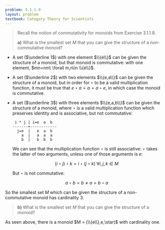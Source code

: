 ```yaml
---
problem: 3.1.1.9 
layout: problem
textbook: Category Theory for Scientists
---
```


> Recall the notion of commutativity for monoids from Exercise 3.1.1.8.
> 
> **a)** What is the smallest set $M$ that you can give the structure of a
> non-commutative monoid?

 - A set ($\underline 1$) with one element $\\{e\\}$ can be given the structure of a monoid, but that monoid is commutative: with one element, $mn=nm\ \forall m,n\in \\{e\\}$.

 - A set ($\underline 2$) with two elements $\\{e,a\\}$ can be given the structure of a monoid,
   but in order for $\star$ to be a valid multiplication function, it must be
   true that $e\star a = a = a\star e$, in which case the monoid is commutative.

 - A set ($\underline 3$) with three elements $\\{e,a,b\\}$ can be given the structure of a monoid, where $\star$ is a valid multiplication function which preserves identity and is associative, but not commutative:

        i * j | i=e  a  b
       -------+------------
         j=e  |   e  a  b
           a  |   a  a  a
           b  |   b  b  b

   We can see that the multiplication function $\star$ is still associative:
   $\star$ takes the latter of two arguments, unless one of those arguments is
   $e$:
   
   $$(i\star j)\star k = i\star(j\star k) \ \forall i,j,k\in M$$

   But $\star$ is not commutative:

   $$a\star b = b \neq a = b \star a$$

So the smallest set $M$ which can be given the structure of a non-commutative
monoid has cardinality 3.
 
> **b)** What is the smallest set $M$ that you can give the structure of a
> monoid?

As seen above, there is a monoid $M = (\\{e\\},e,\star)$ with cardinality one.
